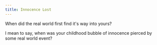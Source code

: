 ```yaml
---
title: Innocence Lost
---
```


When did the real world first find it's way into yours?

I mean to say, when was your childhood bubble of innocence pierced by some
real world event?

